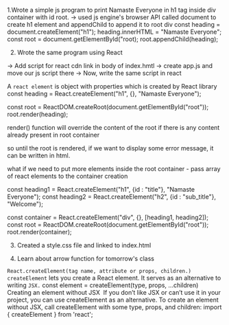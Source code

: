 1.Wrote a simple js program to print Namaste Everyone in h1 tag inside div container with id  root.
  -> used js engine's browser API called document to create h1 element and appendChild to append it to root div
  const heading = document.createElement("h1");
  heading.innerHTML = "Namaste Everyone";
  const root = document.getElementById("root);
  root.appendChild(heading);

  
2. Wrote the same program using React 

  -> Add script for react cdn link in body of index.hmtl 
  -> create app.js and move our js script there
  -> Now, write the same script in react

  A `react element` is object with properties which is created by React library
  const heading = React.createElement("h1", {}, "Namaste Everyone");

  const root = ReactDOM.createRoot(document.getElementById("root"));
  root.render(heading);

  render() function will override the content of the root if there is any content already present in root container

  so until the root is rendered, if we want to display some error message, it can be written in html.

  what if we need to put more elements inside the root container - pass array of react elements to the container creation

  const heading1 = React.createElement("h1", {id : "title"}, "Namaste Everyone");
  const heading2 = React.createElement("h2", {id : "sub_title"}, "Welcome");

  const container = React.createElement("div", {}, [heading1, heading2]);
  const root = ReactDOM.createRoot(document.getElementById("root"));
  root.render(container);

3. Created a style.css file and linked to index.html 

4. Learn about arrow function for tomorrow's class

`React.createElement(tag name, attribute or props, children.)`
`createElement` lets you create a React element. It serves as an alternative to writing `JSX.`
const element = createElement(type, props, ...children)
Creating an element without JSX 
If you don’t like JSX or can’t use it in your project, you can use createElement as an alternative.
To create an element without JSX, call createElement with some type, props, and children:
import { createElement } from 'react';


<!-- React——is just a piece of  javascript code
2cdn—>react,reactDOM
1.React.createElement()
2.ReactDOM.createRoot()——this tells react what is the root element in my app .ie,div root
React element is an object.

React will run in root only.if u want to run react in header consider header as root.
React.createElement==>this is the api used instead of jsx..it returns a element.in 

https://youtu.be/MPKkPJ70dVk -->
